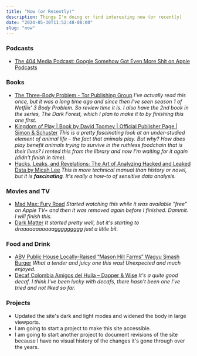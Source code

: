 ```yaml
---
title: "Now (or Recently)"
description: Things I'm doing or find interesting now (or recently)
date: "2024-05-30T11:52:48-08:00"
slug: "now"
---
```


### Podcasts

- [The 404 Media Podcast: Google Somehow Got Even More Shit on Apple Podcasts](https://podcasts.apple.com/us/podcast/google-somehow-got-even-more-shit/id1703615331?i=1000657165033)

### Books

- [The Three-Body Problem - Tor Publishing Group](https://torpublishinggroup.com/the-three-body-problem/) *I've actually read this once, but it was a long time ago and since then I've seen season 1 of Netflix' 3 Body Problem. So review time it is. I also have the 2nd book in the series, The Dark Forest, which I plan to make it to by finishing this one first.*
- [Kingdom of Play | Book by David Toomey | Official Publisher Page | Simon & Schuster](https://www.simonandschuster.com/books/Kingdom-of-Play/David-Toomey/9781982154462) *This is a pretty fascinating look at an under-studied element of animal life – the fact that animals play. But why? How does play benefit animals trying to survive in the ruthless foodchain that is their lives? I rented this from the library and now I'm waiting for it again (didn't finish in time).*
- [Hacks, Leaks, and Revelations: The Art of Analyzing Hacked and Leaked Data by Micah Lee](https://hacksandleaks.com/) *This is more technical manual than history or novel, but it is **fascinating**. It's really a how-to of sensitive data analysis.*

### Movies and TV

- [Mad Max: Fury Road](https://www.warnerbros.com/movies/mad-max-fury-road) *Started watching this while it was available "free" on Apple TV+ and then it was removed again before I finished. Dammit. I will finish this.*
- [Dark Matter](https://tv.apple.com/us/show/dark-matter/umc.cmc.4luj45vtqpmjsvb6sc2675oeg) *It started pretty well, but it's starting to draaaaaaaaaaaggggggggg just a little bit.*

### Food and Drink

- [ABV Public House Locally-Raised “Mason Hill Farms” Wagyu Smash Burger](https://abvpub.com/mainmenu) *What a tender and juicy one this was! Unexpected and much enjoyed.*  
- [Decaf Colombia Amigos del Huila – Dapper & Wise](https://dapperandwise.com/collections/coffee/products/decaf-rwanda-baho?variant=44503883252021) *It's a quite good decaf. I think I've been lucky with decafs, there hasn't been one I've tried and not liked so far.*

### Projects

- Updated the site's dark and light modes and widened the body in large viewports.
- I am going to start a project to make this site accessible.
- I am going to start another project to document revisions of the site because I have no visual history of the changes it's gone through over the years.
